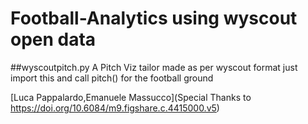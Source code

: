 # Football-Analytics using wyscout open data
##wyscoutpitch.py
A Pitch Viz tailor made as per wyscout format just import this and call pitch() for the football ground



[Luca Pappalardo,Emanuele Massucco](Special Thanks to https://doi.org/10.6084/m9.figshare.c.4415000.v5)
